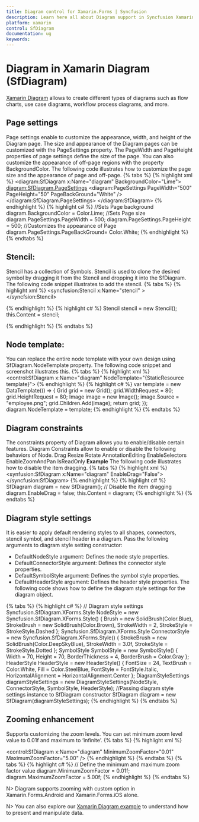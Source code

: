 ```yaml
---
title: Diagram control for Xamarin.Forms | Syncfusion
description: Learn here all about Diagram support in Syncfusion Xamarin Diagram (SfDiagram) control and more details.
platform: xamarin
control: SfDiagram
documentation: ug
keywords: 
---
```


# Diagram in Xamarin Diagram (SfDiagram)
[Xamarin Diagram](https://www.syncfusion.com/xamarin-ui-controls/xamarin-diagram) allows to create different types of diagrams such as flow charts, use case diagrams, workflow process diagrams, and more.

## Page settings
Page settings enable to customize the appearance, width, and height of the Diagram page. The size and appearance of the Diagram pages can be customized with the PageSettings property.
The PageWidth and PageHeight properties of page settings define the size of the page. You can also customize the appearance of off-page regions with the property BackgroundColor.
The following code illustrates how to customize the page size and the appearance of page and off-page.
{% tabs %}
{% highlight xml %}
<diagram:SfDiagram x:Name="diagram" BackgroundColor="Lime"> 
<diagram:SfDiagram.PageSettings> 
<diagram:PageSettings PageWidth="500" PageHeight="50” PageBackGround="White" /> 
</diagram:SfDiagram.PageSettings> 
</diagram:SfDiagram>
{% endhighlight %}
{% highlight c# %}
//Sets Page background 
diagram.BackgroundColor = Color.Lime; 
//Sets Page size 
diagram.PageSettings.PageWidth = 500; 
diagram.PageSettings.PageHeight = 500; 
//Customizes the appearance of Page
diagram.PageSettings.PageBackGround= Color.White;
{% endhighlight %}
{% endtabs %}

## Stencil:
Stencil has a collection of Symbols. Stencil is used to clone the desired symbol by dragging it from the Stencil and dropping it into the SfDiagram.
The following code snippet illustrates to add the stencil.
{% tabs %}
{% highlight xml %}
<syncfusion:Stencil x:Name="stencil" >
</syncfsion:Stencil>

{% endhighlight %}
{% highlight c# %}
Stencil stencil = new Stencil(); 
this.Content = stencil;

{% endhighlight %}
{% endtabs %}

## Node template:
You can replace the entire node template with your own design using SfDiagram.NodeTemplate property.
The following code snippet and screenshot illustrates this.
{% tabs %}
{% highlight xml %}
<DataTemplate x:Key="template">
  <Grid WidthRequest="80" HeightRequest="80">
    <Image Source="diagram.png"/>
  </Grid>
</DataTemplate>
<control:SfDiagram x:Name="diagram" NodeTemplate="{StaticResource template}">
{% endhighlight %}
{% highlight c# %}
var template = new DataTemplate(() =>
{
    Grid grid = new Grid();
    grid.WidthRequest = 80;
    grid.HeightRequest = 80;
    Image image = new Image();
    image.Source = "employee.png";
    grid.Children.Add(image);
    return grid;
});
diagram.NodeTemplate = template;
{% endhighlight %}
{% endtabs %}

## Diagram constraints
The constraints property of Diagram allows you to enable/disable certain features.
Diagram Constraints allow to enable or disable the following behaviors of Node.
Drag
Resize
Rotate
AnnotationEditing
EnableSelectors
EnableZoomAndPan
IsReadOnly
**Example**
The following code illustrates how to disable the item dragging.
{% tabs %}
{% highlight xml %}
<synfusion:SfDiagram x:Name="diagram" EnableDrag="False">
</syncfusion:SfDiagram>
{% endhighlight %}
{% highlight c# %}
SfDiagram diagram = new SfDiagram(); 
// Disable the item dragging
diagram.EnableDrag = false;
this.Content = diagram;
{% endhighlight %}
{% endtabs %}

## Diagram style settings		
It is easier to apply default rendering styles to all shapes, connectors, stencil symbol, and stencil header in a diagram. Pass the following arguments to diagram style setting constructor: 
 * DefaultNodeStyle argument: Defines the node style properties. 
 * DefaultConnectorStyle argument: Defines the connector style properties.
 * DefaultSymbolStyle argument: Defines the symbol style properties. 
 * DefaultHeaderStyle argument: Defines the header style properties. 
The following code shows how to define the diagram style settings for the diagram object.

{% tabs %}
{% highlight c# %}
// Diagram style settings 
Syncfusion.SfDiagram.XForms.Style NodeStyle = new Syncfusion.SfDiagram.XForms.Style() { Brush = new SolidBrush(Color.Blue), StrokeBrush = new SolidBrush(Color.Brown), StrokeWidth = 2, StrokeStyle = StrokeStyle.Dashed };
Syncfusion.SfDiagram.XForms.Style ConnectorStyle = new Syncfusion.SfDiagram.XForms.Style() { StrokeBrush = new SolidBrush(Color.DeepSkyBlue), StrokeWidth = 3.0f, StrokeStyle = StrokeStyle.Dotted };
SymbolStyle SymbolStyle = new SymbolStyle() { Width = 70, Height = 70, BorderThickness = 4, BorderBrush = Color.Gray }; HeaderStyle HeaderStyle = new HeaderStyle() { FontSize = 24, TextBrush = Color.White, Fill = Color.SteelBlue, FontStyle = FontStyle.Italic, HorizontalAlignment = HorizontalAlignment.Center };
DiagramStyleSettings diagramStyleSettings = new DiagramStyleSettings(NodeStyle, ConnectorStyle, SymbolStyle, HeaderStyle);
//Passing diagram style settings instance to SfDiagram constructor
SfDiagram diagram = new SfDiagram(diagramStyleSettings);
{% endhighlight %}
{% endtabs %}

## Zooming enhancement 
Supports customizing the zoom levels. You can set minimum zoom level value to 0.01f and maximum to ‘infinite’. 
{% tabs %}
{% highlight xml %}
<!-- Define the minimum and maximum zoom factor value -->
<control:SfDiagram x:Name="diagram"  MinimumZoomFactor="0.01" MaximumZoomFactor="5.00" />
{% endhighlight %}
{% endtabs %}
{% tabs %}
{% highlight c# %}
// Define the minimum and maximum zoom factor value 
  diagram.MinimumZoomFactor = 0.01f;
  diagram.MaximumZoomFactor = 5.00f;
{% endhighlight %}
{% endtabs %}

N> Diagram supports zooming with custom option in Xamarin.Forms.Android and Xamarin.Forms.iOS alone.

N> You can also explore our [Xamarin Diagram example](https://github.com/syncfusion/xamarin-demos/tree/master/Forms/Diagram) to understand how to present and manipulate data.

